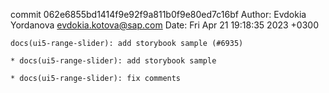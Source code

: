 commit 062e6855bd1414f9e92f9a811b0f9e80ed7c16bf
Author: Evdokia Yordanova <evdokia.kotova@sap.com>
Date:   Fri Apr 21 19:18:35 2023 +0300

    docs(ui5-range-slider): add storybook sample (#6935)
    
    * docs(ui5-range-slider): add storybook sample
    
    * docs(ui5-range-slider): fix comments
